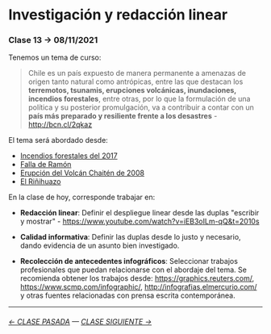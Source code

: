 # Investigación y redacción linear

### Clase 13 → 08/11/2021

Tenemos un tema de curso:

> Chile es un país expuesto de manera permanente a amenazas de origen tanto natural como antrópicas, entre las que destacan los **terremotos, tsunamis, erupciones volcánicas, inundaciones, incendios forestales**, entre otras, por lo que la formulación de una política y su posterior promulgación, va a contribuir a contar con un **país más preparado y resiliente frente a los desastres** - http://bcn.cl/2qkaz

El tema será abordado desde:

- [Incendios forestales del 2017](https://github.com/InfoDigitalGrupo/Incendios_Forestales-)
- [Falla de Ramón](https://github.com/fallasanramon-infografiadigital/entrega1)
- [Erupción del Volcán Chaitén de 2008](https://github.com/Impacto-socioecologico/25-de-octubre)
- [El Riñihuazo](https://github.com/Infografia-Digital/info-digital-11)

En la clase de hoy, corresponde trabajar en:

- **Redacción linear**: Definir el despliegue linear desde las duplas "escribir y mostrar" - https://www.youtube.com/watch?v=iEB3oILm-qQ&t=2010s

- **Calidad informativa**: Definir las duplas desde lo justo y necesario, dando evidencia de un asunto bien investigado.

- **Recolección de antecedentes infográficos**: Seleccionar trabajos profesionales que puedan relacionarse con el abordaje del tema. Se recomienda obtener los trabajos desde: https://graphics.reuters.com/, https://www.scmp.com/infographic/, http://infografias.elmercurio.com/ y otras fuentes relacionadas con prensa escrita contemporánea.

- - - - - - - -


###### [← CLASE PASADA](https://github.com/profesorfaco/dno075-2021-2/tree/main/clase-11) — [CLASE SIGUIENTE →](https://github.com/profesorfaco/dno075-2021-2/tree/main/clase-14) 

